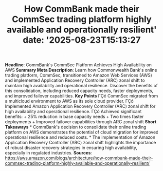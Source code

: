 ﻿---
title: "How CommBank made their CommSec trading platform highly available and operationally resilient'
date: '2025-08-23T15:13:27"
category: "Markets"
summary: ""
slug: "how commbank made their commsec trading platform highly avai"
source_urls:
  - "https://aws.amazon.com/blogs/architecture/how-commbank-made-their-commsec-trading-platform-highly-available-and-operationally-resilient/"
seo:
  title: "How CommBank made their CommSec trading platform highly available and operationally resilient | Hash n Hedge'
  description: '"
  keywords: ["news", "markets", "brief"]
---
**Headline**: CommBank's CommSec Platform Achieves High Availability on AWS  **Summary Meta Description**: Learn how Commonwealth Bank's online trading platform, CommSec, transitioned to Amazon Web Services (AWS) and implemented Application Recovery Controller (ARC) zonal shift to maintain high availability and operational resilience. Discover the benefits of this consolidation, including reduced capacity needs, faster deployments, and improved failover capabilities.  **Key Points**  ΓÇó CommSec migrated from a multicloud environment to AWS as its sole cloud provider. ΓÇó Implemented Amazon Application Recovery Controller (ARC) zonal shift for high availability and operational resilience. ΓÇó Achieved significant benefits: 	+ 25% reduction in base capacity needs 	+ Two times faster deployments 	+ Improved failover capabilities through ARC zonal shift  **Short Takeaways**  * CommBank's decision to consolidate their online trading platform on AWS demonstrates the potential of cloud migration for improved operational resilience and reduced costs. * The implementation of Amazon Application Recovery Controller (ARC) zonal shift highlights the importance of robust disaster recovery strategies in ensuring high availability, especially in regulated industries.  **Sources**:  https://aws.amazon.com/blogs/architecture/how-commbank-made-their-commsec-trading-platform-highly-available-and-operationally-resilient/ 
